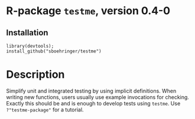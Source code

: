 # R-package `testme`, version 0.4-0
## Installation
```{r}
library(devtools);
install_github("sboehringer/testme")
```

# Description
Simplify unit and integrated testing by using implicit definitions. When writing new functions, users usually use example invocations for checking. Exactly this should be and is enough to develop tests using `testme`. Use `?"testme-package"` for a tutorial.